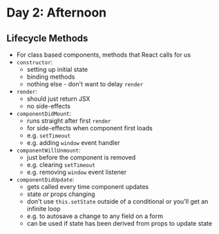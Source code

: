 # Day 2: Afternoon

## Lifecycle Methods

- For class based components, methods that React calls for us
- `constructor`:
    - setting up initial state
    - binding methods
    - nothing else - don't want to delay `render`
- `render`:
    - should just return JSX
    - no side-effects
- `componentDidMount`:
    - runs straight after first `render`
    - for side-effects when component first loads
    - e.g. `setTimeout`
    - e.g. adding `window` event handler
- `componentWillUnmount`:
    - just before the component is removed
    - e.g. clearing `setTimeout`
    - e.g. removing `window` event listener
- `componentDidUpdate`:
    - gets called every time component updates
    - state *or* props changing
    - don't use `this.setState` outside of a conditional or you'll get an infinite loop
    - e.g. to autosave a change to any field on a form
    - can be used if state has been derived from props to update state
